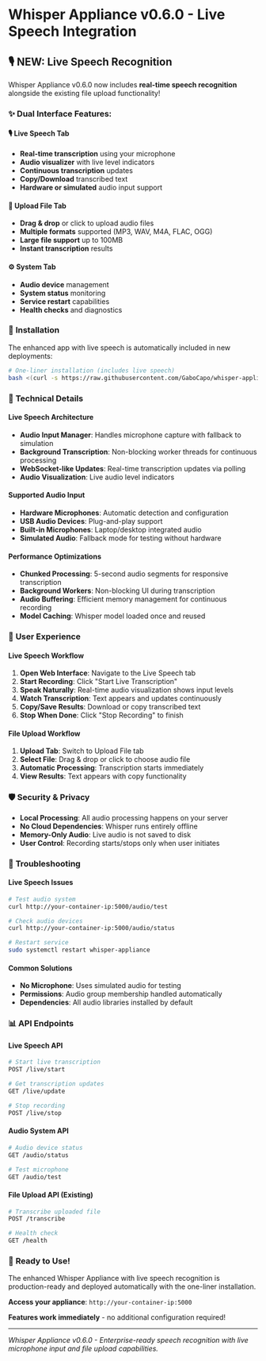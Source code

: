 # Whisper Appliance v0.6.0 - Live Speech Integration

## 🎙️ **NEW: Live Speech Recognition**

Whisper Appliance v0.6.0 now includes **real-time speech recognition** alongside the existing file upload functionality!

### ✨ **Dual Interface Features:**

#### 🎙️ **Live Speech Tab**
- **Real-time transcription** using your microphone
- **Audio visualizer** with live level indicators
- **Continuous transcription** updates
- **Copy/Download** transcribed text
- **Hardware or simulated** audio input support

#### 📁 **Upload File Tab** 
- **Drag & drop** or click to upload audio files
- **Multiple formats** supported (MP3, WAV, M4A, FLAC, OGG)
- **Large file support** up to 100MB
- **Instant transcription** results

#### ⚙️ **System Tab**
- **Audio device** management
- **System status** monitoring  
- **Service restart** capabilities
- **Health checks** and diagnostics

### 🚀 **Installation**

The enhanced app with live speech is automatically included in new deployments:

```bash
# One-liner installation (includes live speech)
bash <(curl -s https://raw.githubusercontent.com/GaboCapo/whisper-appliance/main/scripts/proxmox-standalone.sh)
```

### 🔧 **Technical Details**

#### **Live Speech Architecture**
- **Audio Input Manager**: Handles microphone capture with fallback to simulation
- **Background Transcription**: Non-blocking worker threads for continuous processing
- **WebSocket-like Updates**: Real-time transcription updates via polling
- **Audio Visualization**: Live audio level indicators

#### **Supported Audio Input**
- **Hardware Microphones**: Automatic detection and configuration
- **USB Audio Devices**: Plug-and-play support
- **Built-in Microphones**: Laptop/desktop integrated audio
- **Simulated Audio**: Fallback mode for testing without hardware

#### **Performance Optimizations**
- **Chunked Processing**: 5-second audio segments for responsive transcription
- **Background Workers**: Non-blocking UI during transcription
- **Audio Buffering**: Efficient memory management for continuous recording
- **Model Caching**: Whisper model loaded once and reused

### 🎯 **User Experience**

#### **Live Speech Workflow**
1. **Open Web Interface**: Navigate to the Live Speech tab
2. **Start Recording**: Click "Start Live Transcription"
3. **Speak Naturally**: Real-time audio visualization shows input levels
4. **Watch Transcription**: Text appears and updates continuously
5. **Copy/Save Results**: Download or copy transcribed text
6. **Stop When Done**: Click "Stop Recording" to finish

#### **File Upload Workflow**
1. **Upload Tab**: Switch to Upload File tab
2. **Select File**: Drag & drop or click to choose audio file
3. **Automatic Processing**: Transcription starts immediately
4. **View Results**: Text appears with copy functionality

### 🛡️ **Security & Privacy**

- **Local Processing**: All audio processing happens on your server
- **No Cloud Dependencies**: Whisper runs entirely offline
- **Memory-Only Audio**: Live audio is not saved to disk
- **User Control**: Recording starts/stops only when user initiates

### 🔧 **Troubleshooting**

#### **Live Speech Issues**
```bash
# Test audio system
curl http://your-container-ip:5000/audio/test

# Check audio devices  
curl http://your-container-ip:5000/audio/status

# Restart service
sudo systemctl restart whisper-appliance
```

#### **Common Solutions**
- **No Microphone**: Uses simulated audio for testing
- **Permissions**: Audio group membership handled automatically
- **Dependencies**: All audio libraries installed by default

### 📊 **API Endpoints**

#### **Live Speech API**
```bash
# Start live transcription
POST /live/start

# Get transcription updates
GET /live/update

# Stop recording
POST /live/stop
```

#### **Audio System API**
```bash
# Audio device status
GET /audio/status

# Test microphone
GET /audio/test
```

#### **File Upload API** (Existing)
```bash
# Transcribe uploaded file
POST /transcribe

# Health check
GET /health
```

### 🎉 **Ready to Use!**

The enhanced Whisper Appliance with live speech recognition is production-ready and deployed automatically with the one-liner installation.

**Access your appliance**: `http://your-container-ip:5000`

**Features work immediately** - no additional configuration required!

---

*Whisper Appliance v0.6.0 - Enterprise-ready speech recognition with live microphone input and file upload capabilities.*